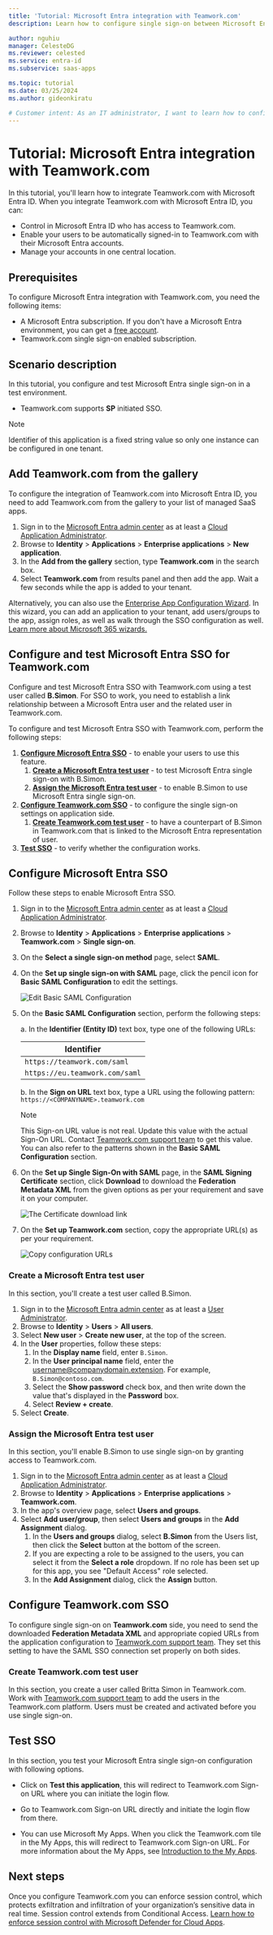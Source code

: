 ```yaml
---
title: 'Tutorial: Microsoft Entra integration with Teamwork.com'
description: Learn how to configure single sign-on between Microsoft Entra ID and Teamwork.com.

author: nguhiu
manager: CelesteDG
ms.reviewer: celested
ms.service: entra-id
ms.subservice: saas-apps

ms.topic: tutorial
ms.date: 03/25/2024
ms.author: gideonkiratu

# Customer intent: As an IT administrator, I want to learn how to configure single sign-on between Microsoft Entra ID and Teamwork.com so that I can control who has access to Teamwork.com, enable automatic sign-in with Microsoft Entra accounts, and manage my accounts in one central location.
---
```

# Tutorial: Microsoft Entra integration with Teamwork.com

In this tutorial, you'll learn how to integrate Teamwork.com with Microsoft Entra ID. When you integrate Teamwork.com with Microsoft Entra ID, you can:

* Control in Microsoft Entra ID who has access to Teamwork.com.
* Enable your users to be automatically signed-in to Teamwork.com with their Microsoft Entra accounts.
* Manage your accounts in one central location.

## Prerequisites

To configure Microsoft Entra integration with Teamwork.com, you need the following items:

* A Microsoft Entra subscription. If you don't have a Microsoft Entra environment, you can get a [free account](https://azure.microsoft.com/free/).
* Teamwork.com single sign-on enabled subscription.

## Scenario description

In this tutorial, you configure and test Microsoft Entra single sign-on in a test environment.

* Teamwork.com supports **SP** initiated SSO.

> [!NOTE]
> Identifier of this application is a fixed string value so only one instance can be configured in one tenant.

## Add Teamwork.com from the gallery

To configure the integration of Teamwork.com into Microsoft Entra ID, you need to add Teamwork.com from the gallery to your list of managed SaaS apps.

1. Sign in to the [Microsoft Entra admin center](https://entra.microsoft.com) as at least a [Cloud Application Administrator](~/identity/role-based-access-control/permissions-reference.md#cloud-application-administrator).
1. Browse to **Identity** > **Applications** > **Enterprise applications** > **New application**.
1. In the **Add from the gallery** section, type **Teamwork.com** in the search box.
1. Select **Teamwork.com** from results panel and then add the app. Wait a few seconds while the app is added to your tenant.

 Alternatively, you can also use the [Enterprise App Configuration Wizard](https://portal.office.com/AdminPortal/home?Q=Docs#/azureadappintegration). In this wizard, you can add an application to your tenant, add users/groups to the app, assign roles, as well as walk through the SSO configuration as well. [Learn more about Microsoft 365 wizards.](/microsoft-365/admin/misc/azure-ad-setup-guides)

<a name='configure-and-test-azure-ad-sso-for-teamworkcom'></a>

## Configure and test Microsoft Entra SSO for Teamwork.com

Configure and test Microsoft Entra SSO with Teamwork.com using a test user called **B.Simon**. For SSO to work, you need to establish a link relationship between a Microsoft Entra user and the related user in Teamwork.com.

To configure and test Microsoft Entra SSO with Teamwork.com, perform the following steps:

1. **[Configure Microsoft Entra SSO](#configure-azure-ad-sso)** - to enable your users to use this feature.
    1. **[Create a Microsoft Entra test user](#create-an-azure-ad-test-user)** - to test Microsoft Entra single sign-on with B.Simon.
    1. **[Assign the Microsoft Entra test user](#assign-the-azure-ad-test-user)** - to enable B.Simon to use Microsoft Entra single sign-on.
1. **[Configure Teamwork.com SSO](#configure-teamworkcom-sso)** - to configure the single sign-on settings on application side.
    1. **[Create Teamwork.com test user](#create-teamworkcom-test-user)** - to have a counterpart of B.Simon in Teamwork.com that is linked to the Microsoft Entra representation of user.
1. **[Test SSO](#test-sso)** - to verify whether the configuration works.

<a name='configure-azure-ad-sso'></a>

## Configure Microsoft Entra SSO

Follow these steps to enable Microsoft Entra SSO.

1. Sign in to the [Microsoft Entra admin center](https://entra.microsoft.com) as at least a [Cloud Application Administrator](~/identity/role-based-access-control/permissions-reference.md#cloud-application-administrator).
1. Browse to **Identity** > **Applications** > **Enterprise applications** > **Teamwork.com** > **Single sign-on**.
1. On the **Select a single sign-on method** page, select **SAML**.
1. On the **Set up single sign-on with SAML** page, click the pencil icon for **Basic SAML Configuration** to edit the settings.

   ![Edit Basic SAML Configuration](common/edit-urls.png)

1. On the **Basic SAML Configuration** section, perform the following steps:

    a. In the **Identifier (Entity ID)** text box, type one of the following URLs:

	| **Identifier** |
	|------|
	| `https://teamwork.com/saml` |
	| `https://eu.teamwork.com/saml` |

	b. In the **Sign on URL** text box, type a URL using the following pattern:
    `https://<COMPANYNAME>.teamwork.com`

	> [!NOTE]
	> This  Sign-on URL value is not real. Update this value with the actual Sign-On URL. Contact [Teamwork.com support team](mailto:support@teamwork.com) to get this value. You can also refer to the patterns shown in the **Basic SAML Configuration** section.

4. On the **Set up Single Sign-On with SAML** page, in the **SAML Signing Certificate** section, click **Download** to download the **Federation Metadata XML** from the given options as per your requirement and save it on your computer.

	![The Certificate download link](common/metadataxml.png)

6. On the **Set up Teamwork.com** section, copy the appropriate URL(s) as per your requirement.

	![Copy configuration URLs](common/copy-configuration-urls.png)

<a name='create-an-azure-ad-test-user'></a>

### Create a Microsoft Entra test user 

In this section, you'll create a test user called B.Simon.

1. Sign in to the [Microsoft Entra admin center](https://entra.microsoft.com) as at least a [User Administrator](~/identity/role-based-access-control/permissions-reference.md#user-administrator).
1. Browse to **Identity** > **Users** > **All users**.
1. Select **New user** > **Create new user**, at the top of the screen.
1. In the **User** properties, follow these steps:
   1. In the **Display name** field, enter `B.Simon`.  
   1. In the **User principal name** field, enter the username@companydomain.extension. For example, `B.Simon@contoso.com`.
   1. Select the **Show password** check box, and then write down the value that's displayed in the **Password** box.
   1. Select **Review + create**.
1. Select **Create**.

<a name='assign-the-azure-ad-test-user'></a>

### Assign the Microsoft Entra test user

In this section, you'll enable B.Simon to use single sign-on by granting access to Teamwork.com.

1. Sign in to the [Microsoft Entra admin center](https://entra.microsoft.com) as at least a [Cloud Application Administrator](~/identity/role-based-access-control/permissions-reference.md#cloud-application-administrator).
1. Browse to **Identity** > **Applications** > **Enterprise applications** > **Teamwork.com**.
1. In the app's overview page, select **Users and groups**.
1. Select **Add user/group**, then select **Users and groups** in the **Add Assignment** dialog.
   1. In the **Users and groups** dialog, select **B.Simon** from the Users list, then click the **Select** button at the bottom of the screen.
   1. If you are expecting a role to be assigned to the users, you can select it from the **Select a role** dropdown. If no role has been set up for this app, you see "Default Access" role selected.
   1. In the **Add Assignment** dialog, click the **Assign** button.

## Configure Teamwork.com SSO

To configure single sign-on on **Teamwork.com** side, you need to send the downloaded **Federation Metadata XML** and appropriate copied URLs from the application configuration to [Teamwork.com support team](mailto:support@teamwork.com). They set this setting to have the SAML SSO connection set properly on both sides.

### Create Teamwork.com test user

In this section, you create a user called Britta Simon in Teamwork.com. Work with [Teamwork.com support team](mailto:support@teamwork.com) to add the users in the Teamwork.com platform. Users must be created and activated before you use single sign-on.

## Test SSO

In this section, you test your Microsoft Entra single sign-on configuration with following options. 

* Click on **Test this application**, this will redirect to Teamwork.com Sign-on URL where you can initiate the login flow. 

* Go to Teamwork.com Sign-on URL directly and initiate the login flow from there.

* You can use Microsoft My Apps. When you click the Teamwork.com tile in the My Apps, this will redirect to Teamwork.com Sign-on URL. For more information about the My Apps, see [Introduction to the My Apps](https://support.microsoft.com/account-billing/sign-in-and-start-apps-from-the-my-apps-portal-2f3b1bae-0e5a-4a86-a33e-876fbd2a4510).

## Next steps

Once you configure Teamwork.com you can enforce session control, which protects exfiltration and infiltration of your organization’s sensitive data in real time. Session control extends from Conditional Access. [Learn how to enforce session control with Microsoft Defender for Cloud Apps](/cloud-app-security/proxy-deployment-aad).
